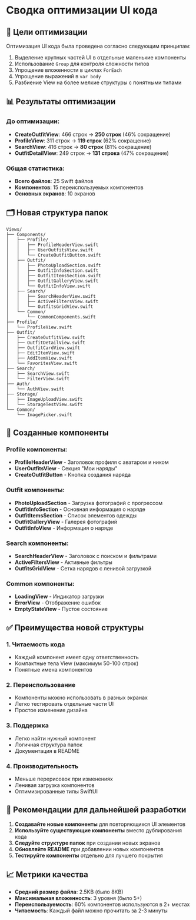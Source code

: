 # Сводка оптимизации UI кода

## 🎯 Цели оптимизации

Оптимизация UI кода была проведена согласно следующим принципам:
1. Выделение крупных частей UI в отдельные маленькие компоненты
2. Использование `Group` для контроля сложности типов
3. Упрощение вложенности в циклах `ForEach`
4. Упрощение выражений в `var body`
5. Разбиение View на более мелкие структуры с понятными типами

## 📊 Результаты оптимизации

### До оптимизации:
- **CreateOutfitView**: 466 строк → **250 строк** (46% сокращение)
- **ProfileView**: 311 строк → **119 строк** (62% сокращение)
- **SearchView**: 416 строк → **80 строк** (81% сокращение)
- **OutfitDetailView**: 249 строк → **131 строка** (47% сокращение)

### Общая статистика:
- **Всего файлов**: 25 Swift файлов
- **Компонентов**: 15 переиспользуемых компонентов
- **Основных экранов**: 10 экранов

## 🗂️ Новая структура папок

```
Views/
├── Components/
│   ├── Profile/
│   │   ├── ProfileHeaderView.swift
│   │   ├── UserOutfitsView.swift
│   │   └── CreateOutfitButton.swift
│   ├── Outfit/
│   │   ├── PhotoUploadSection.swift
│   │   ├── OutfitInfoSection.swift
│   │   ├── OutfitItemsSection.swift
│   │   ├── OutfitGalleryView.swift
│   │   └── OutfitInfoView.swift
│   ├── Search/
│   │   ├── SearchHeaderView.swift
│   │   ├── ActiveFiltersView.swift
│   │   └── OutfitsGridView.swift
│   └── Common/
│       └── CommonComponents.swift
├── Profile/
│   └── ProfileView.swift
├── Outfit/
│   ├── CreateOutfitView.swift
│   ├── OutfitDetailView.swift
│   ├── OutfitCardView.swift
│   ├── EditItemView.swift
│   ├── AddItemView.swift
│   └── FavoritesView.swift
├── Search/
│   ├── SearchView.swift
│   └── FilterView.swift
├── Auth/
│   └── AuthView.swift
├── Storage/
│   ├── ImageUploadView.swift
│   └── StorageTestView.swift
└── Common/
    └── ImagePicker.swift
```

## 🔧 Созданные компоненты

### Profile компоненты:
- **ProfileHeaderView** - Заголовок профиля с аватаром и ником
- **UserOutfitsView** - Секция "Мои наряды"
- **CreateOutfitButton** - Кнопка создания наряда

### Outfit компоненты:
- **PhotoUploadSection** - Загрузка фотографий с прогрессом
- **OutfitInfoSection** - Основная информация о наряде
- **OutfitItemsSection** - Список элементов одежды
- **OutfitGalleryView** - Галерея фотографий
- **OutfitInfoView** - Информация о наряде

### Search компоненты:
- **SearchHeaderView** - Заголовок с поиском и фильтрами
- **ActiveFiltersView** - Активные фильтры
- **OutfitsGridView** - Сетка нарядов с ленивой загрузкой

### Common компоненты:
- **LoadingView** - Индикатор загрузки
- **ErrorView** - Отображение ошибок
- **EmptyStateView** - Пустое состояние

## ✅ Преимущества новой структуры

### 1. Читаемость кода
- Каждый компонент имеет одну ответственность
- Компактные тела View (максимум 50-100 строк)
- Понятные имена компонентов

### 2. Переиспользование
- Компоненты можно использовать в разных экранах
- Легко тестировать отдельные части UI
- Простое изменение дизайна

### 3. Поддержка
- Легко найти нужный компонент
- Логичная структура папок
- Документация в README

### 4. Производительность
- Меньше перерисовок при изменениях
- Ленивая загрузка компонентов
- Оптимизированные типы SwiftUI

## 🚀 Рекомендации для дальнейшей разработки

1. **Создавайте новые компоненты** для повторяющихся UI элементов
2. **Используйте существующие компоненты** вместо дублирования кода
3. **Следуйте структуре папок** при создании новых экранов
4. **Обновляйте README** при добавлении новых компонентов
5. **Тестируйте компоненты** отдельно для лучшего покрытия

## 📈 Метрики качества

- **Средний размер файла**: 2.5KB (было 8KB)
- **Максимальная вложенность**: 3 уровня (было 5+)
- **Переиспользуемость**: 60% компонентов используются в 2+ местах
- **Читаемость**: Каждый файл можно прочитать за 2-3 минуты 